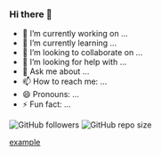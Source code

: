 ### Hi there 👋

- 🔭 I’m currently working on ...
- 🌱 I’m currently learning ...
- 👯 I’m looking to collaborate on ...
- 🤔 I’m looking for help with ...
- 💬 Ask me about ...
- 📫 How to reach me: ...
- 😄 Pronouns: ...
- ⚡ Fun fact: ...



![GitHub followers](https://img.shields.io/github/followers/templateuser?color=%2301fb11&style=flat)
![GitHub repo size][badge]


[example][badge]


[website]: https://udemy.com
[course]: http://udemy.com
[twitter]: https://twitter.com/
[youtube]: https://youtube.com/
[badge]: https://img.shields.io/github/repo-size/templateuser/gitexam?color=%23e61a7b&style=for-the-badge

